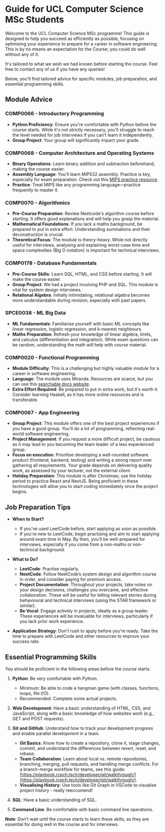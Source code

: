 # Guide for UCL Computer Science MSc Students

Welcome to the UCL Computer Science MSc programme! This guide is designed to help you succeed as efficiently as possible, focusing on optimising your experience to prepare for a career in software engineering. This is by no means an expectation for the Course; you could do well without any of it.

It's tailored to what we wish we had known before starting the course. Feel free to contact any of us if you have any queries!

Below, you'll find tailored advice for specific modules, job preparation, and essential programming skills.

## Module Advice

### COMP0066 - Introductory Programming

- **Python Proficiency**: Ensure you're comfortable with Python before the course starts. While it's not strictly necessary, you'll struggle to reach the level needed for job interviews if you can't learn it independently.
- **Group Project**: Your group will significantly impact your grade. 

### COMP0068 - Computer Architecture and Operating Systems

- **Binary Operations**: Learn binary addition and subtraction beforehand, making the course easier.
- **Assembly Language**: You'll learn MIPS32 assembly. Practice is key, especially for exam preparation. Check out this [MIPS practice resource](https://github.com/rohitdwivedula/mips-exercises).
- **Practice**: Treat MIPS like any programming language—practice frequently to master it.

### COMP0070 - Algorithmics

- **Pre-Course Preparation**: Review Neetcode's algorithm course before starting. It offers good explanations and will help you grasp the material.
- **Mathematical Foundations**: If you lack a maths background, be prepared to put in extra effort. Understanding summations and their deconstruction is crucial.
- **Theoretical Focus**: The module is theory-heavy. While not directly useful for interviews, analysing and explaining worst-case time and space complexities (Big O notation) is important for technical interviews.

### COMP0178 - Database Fundamentals

- **Pre-Course Skills**: Learn SQL, HTML, and CSS before starting. It will make the course easier.
- **Group Project**: We had a project involving PHP and SQL. This module is vital for system design interviews.
- **Relational Algebra**: Initially intimidating, relational algebra becomes more understandable during revision, especially with past papers.

### SPCE0038 - ML Big Data

- **ML Fundamentals**: Familiarise yourself with basic ML concepts like linear regression, logistic regression, and k-nearest neighbours.
- **Maths Preparation**: Refresh your knowledge of linear algebra, limits, and calculus (differentiation and integration). While exam questions can be random, understanding the math will help with course material.

### COMP0020 - Functional Programming

- **Module Difficulty**: This is a challenging but highly valuable module for a career in software engineering.
- **Language**: The module uses Miranda. Resources are scarce, but you can use this [searchable docs website](https://anchit-chandran.github.io/mira-man-mkdoc/7/).
- **Extra Effort Required**: Be prepared to put in extra work, but it's worth it. Consider learning Haskell, as it has more online resources and is transferable.

### COMP0067 - App Engineering

- **Group Project**: This module offers one of the best project experiences if you have a good group. You'll do a lot of programming, reflecting real-world software engineering.
- **Project Management**: If you request a more difficult project, be cautious as it may lead to you becoming the team leader of a less experienced group.
- **Focus on execution**: Prioritise developing a well-rounded software product (frontend, backend, testing) and writing a strong report over gathering all requirements. Your grade depends on delivering quality work, as assessed by your lecturer, not the external client.
- **Holiday Preparation**: This module is after Christmas; use the holiday period to practice React and NextJS. Being proficient in these technologies will allow you to start coding immediately once the project begins.

## Job Preparation Tips

- **When to Start?**
  - If you've used LeetCode before, start applying as soon as possible.
  - If you're new to LeetCode, begin practising and aim to start applying around exam time in May. By then, you'll be well-prepared for interviews, especially if you come from a non-maths or non-technical background.

- **What to Do?**
  - **LeetCode**: Practise regularly.
  - **NeetCode**: Follow NeetCode’s system design and algorithm course in order, and consider paying for premium access.
  - **Project Documentation**: Throughout your projects, take notes on your design decisions, challenges you overcame, and effective collaboration. These will be useful for telling relevant stories during behavioural and technical interviews (using the STAR framework or similar).
  - **Be Vocal**: Engage actively in projects, ideally as a group leader. These experiences will be invaluable for interviews, particularly if you lack prior work experience.

- **Application Strategy**: Don't rush to apply before you're ready. Take the time to prepare with LeetCode and other resources to improve your success rate.

## Essential Programming Skills

You should be proficient in the following areas before the course starts:

1. **Python**: Be very comfortable with Python.
   - Minimum: Be able to code a hangman game (with classes, functions, loops, file I/O).
   - Recommended: Complete some actual projects.

2. **Web Development**: Have a basic understanding of HTML, CSS, and JavaScript, along with a basic knowledge of how websites work (e.g., GET and POST requests).

3. **Git and GitHub**: Understand how to track your development progress and enable parallel development in a team.
   - **Git Basics**: Know how to create a repository, clone it, stage changes, commit, and understand the differences between revert, reset, and rebase.
   - **Team Collaboration**: Learn about local vs. remote repositories, branching, merging, pull requests, and handling merge conflicts. For a branch-merge workflow for teams, see this guide: [https://playbook.rcpch.tech/developer/git/walkthrough/](https://playbook.rcpch.tech/developer/git/walkthrough/).
   - **Visualising History**: Use tools like Git Graph in VSCode to visualise project history - really reeccomend!

4. **SQL**: Have a basic understanding of SQL.

5. **Command Line**: Be comfortable with basic command line operations.

**Note**: Don't wait until the course starts to learn these skills, as they are essential for doing well in the course and for interviews.
